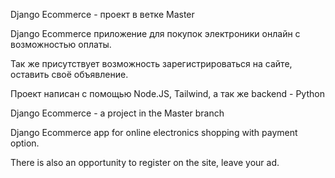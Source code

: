 Django Ecommerce - проект в ветке Master

Django Ecommerce приложение для покупок электроники онлайн с возможностью оплаты.

Так же присутствует возможность зарегистрироваться на сайте, оставить своё объявление.

Проект написан с помощью Node.JS, Tailwind, а так же backend - Python

Django Ecommerce - a project in the Master branch

Django Ecommerce app for online electronics shopping with payment option.

There is also an opportunity to register on the site, leave your ad.
